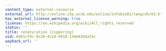 ```yaml
---
content_type: external-resource
external_url: http://online.itp.ucsb.edu/online/infobio01/tang/oh/03.html
has_external_license_warning: true
license: https://en.wikipedia.org/wiki/All_rights_reserved
status: ''
title: renaturation (zippering)
uid: 66b1cf9c-9c2b-4c24-9918-134e6264a7ec
wayback_url: ''
---
```

